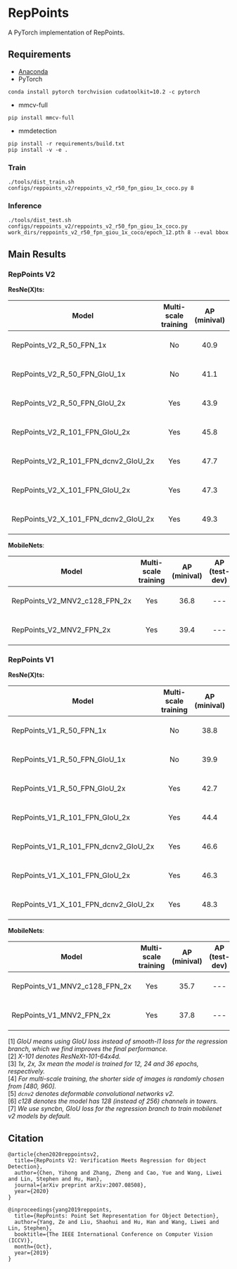 # RepPoints
A PyTorch implementation of RepPoints. 

## Requirements
- [Anaconda](https://www.anaconda.com/download/)
- PyTorch
```
conda install pytorch torchvision cudatoolkit=10.2 -c pytorch
```
- mmcv-full
```
pip install mmcv-full
```
- mmdetection
```
pip install -r requirements/build.txt
pip install -v -e .
```

### Train
```shell
./tools/dist_train.sh configs/reppoints_v2/reppoints_v2_r50_fpn_giou_1x_coco.py 8
```

### Inference
```shell
./tools/dist_test.sh configs/reppoints_v2/reppoints_v2_r50_fpn_giou_1x_coco.py work_dirs/reppoints_v2_r50_fpn_giou_1x_coco/epoch_12.pth 8 --eval bbox
```

## Main Results

### RepPoints V2

**ResNe(X)ts:**

Model | Multi-scale training | AP (minival) | AP (test-dev) | Link 
--- |:---:|:---:|:---:|:---:
RepPoints_V2_R_50_FPN_1x | No | 40.9 | --- | [Google](https://drive.google.com/file/d/1QBYTLITOJG5dSjU35YewE9efSCH_VGg2/view?usp=sharing) / [Baidu](https://pan.baidu.com/s/1ZvJ3gk_FVOVHmvmy87cr_w) / [Log](https://drive.google.com/file/d/1Ra2XC-Zjfpx6YG91ZRY_8qI_XnDe_Txu/view?usp=sharing)
RepPoints_V2_R_50_FPN_GIoU_1x | No  | 41.1 | 41.3 | [Google](https://drive.google.com/file/d/1lbYUpvA33GHaEImKRhbR7H5S36Dxubcf/view?usp=sharing) / [Baidu](https://pan.baidu.com/s/1kyt5YNWO-gg_W4iUuwZxiw) / [Log](https://drive.google.com/file/d/1yDwNToYAZdPWTs4vxzbBNqRCLIrRxx_H/view?usp=sharing)
RepPoints_V2_R_50_FPN_GIoU_2x | Yes  | 43.9 | 44.4 | [Google](https://drive.google.com/file/d/13FfoXOfTsO-eLTcO__WXUxQRRWNzAdrL/view?usp=sharing) / [Baidu](https://pan.baidu.com/s/1QAvjzGI1zrnockXX6cZrZA) / [Log](https://drive.google.com/file/d/1yDwNToYAZdPWTs4vxzbBNqRCLIrRxx_H/view?usp=sharing)
RepPoints_V2_R_101_FPN_GIoU_2x | Yes  | 45.8 | 46 | [Google](https://drive.google.com/file/d/1MUb1Y1_OoqhwFkvdyE6QthbUc1l2ixYS/view?usp=sharing) / [Baidu](https://pan.baidu.com/s/1YNxbnmeq20mVef5ZAlMTxQ) / [Log](https://drive.google.com/file/d/1m5BM1PWXWKwfsvEc54b0fCcMIlXKPFG_/view?usp=sharing)
RepPoints_V2_R_101_FPN_dcnv2_GIoU_2x | Yes  | 47.7 | 48.1 | [Google](https://drive.google.com/file/d/1VaBAPWOzku0tfpUWa5FmOsu_Fn_3UWaY/view?usp=sharing) / [Baidu](https://pan.baidu.com/s/14V2hz6VrXJv_acQ-SQlBUg) / [Log](https://drive.google.com/file/d/1f_WwyNFlqvCSU-P723b-LHG1kpRhddns/view?usp=sharing)
RepPoints_V2_X_101_FPN_GIoU_2x | Yes  | 47.3 | 47.8 | [Google](https://drive.google.com/file/d/1rThw_7yXi185-VXfeXY81iJNwoAywQVA/view?usp=sharing) / [Baidu](https://pan.baidu.com/s/1Vp4vtkSSfAbkI1_--jDQ5g) / [Log](https://drive.google.com/file/d/13Nj__4nvZEEJtwNhvIcKjDwbmu5eQZoo/view?usp=sharing)
RepPoints_V2_X_101_FPN_dcnv2_GIoU_2x | Yes  | 49.3 | 49.4 | [Google](https://drive.google.com/file/d/1db6cK7pEjRgN8QjaGV8OnZYp35nuxd7G/view?usp=sharing) / [Baidu](https://pan.baidu.com/s/1idrD8kmgYTP_q5_mSSlpTQ) / [Log](https://drive.google.com/file/d/1DlCYQiWUanPVwyowjFLrgKCYz57EJE2S/view?usp=sharing)

**MobileNets**:

Model | Multi-scale training | AP (minival) | AP (test-dev) | Link
--- |:---:|:---:|:---:|:---:
RepPoints_V2_MNV2_c128_FPN_2x | Yes | 36.8 | --- | [Google](https://drive.google.com/file/d/1mnoXOyzp6dCYbQx7rKbzjKlc0RzitOpV/view?usp=sharing) / [Baidu](https://pan.baidu.com/s/1_sEMkhDjYjhJwMSiNNoYdg) / [Log](https://drive.google.com/file/d/11UQGvOuOykFD0iW3xz1DsqJSwJaw2tmw/view?usp=sharing)
RepPoints_V2_MNV2_FPN_2x | Yes | 39.4 | --- | [Google](https://drive.google.com/file/d/1xk8jGZiRs2iskywf3hB6tINMK_3lDL3u/view?usp=sharing) / [Baidu](https://pan.baidu.com/s/1OdiEtxWe5f45GaaprITdrA) / [Log](https://drive.google.com/file/d/1A1ldy4HzPStKjz0Xm96sPnyB-NS2wzMk/view?usp=sharing)

### RepPoints V1

**ResNe(X)ts:**

Model | Multi-scale training | AP (minival) | AP (test-dev) | Link
--- |:---:|:---:|:---:|:---:
RepPoints_V1_R_50_FPN_1x | No | 38.8 | --- | [Google](https://drive.google.com/file/d/1DMoTicyL5FejCL3042rwZWPojTC2-qRH/view?usp=sharing) / [Baidu](https://pan.baidu.com/s/1t4zaVFCH0A35xEDXo3RUMQ) / [Log](https://drive.google.com/file/d/1Oq-3DFnfbJ6F5doJobuhZU9y7BkRC0NH/view?usp=sharing)
RepPoints_V1_R_50_FPN_GIoU_1x | No  | 39.9 | ---| [Google](https://drive.google.com/file/d/1IJp3bBCrRuDDQcxjwoUenBuA-KSzYWkf/view?usp=sharing) / [Baidu](https://pan.baidu.com/s/1swvcTxgiUWSRCOSKOJ7Mjg) / [Log](https://drive.google.com/file/d/1bRCfSQPYFjxXIari9F8AWXOYUUS4VVJg/view?usp=sharing)
RepPoints_V1_R_50_FPN_GIoU_2x | Yes  | 42.7 | --- | [Google](https://drive.google.com/file/d/1tZpfOGmxzToaikaFdpyhjCjm8ltOJaYY/view?usp=sharing) / [Baidu](https://pan.baidu.com/s/1pFvleWnZjVsFeHJjiX3dpw) / [Log](https://drive.google.com/file/d/1iBSrXp4ngug9jaWb1gndSj4NQQQzbpAC/view?usp=sharing)
RepPoints_V1_R_101_FPN_GIoU_2x | Yes  | 44.4 | --- | [Google](https://drive.google.com/file/d/1YiR4m8GNWQ472tgGXOdeaWbnS2KiAR4z/view?usp=sharing) / [Baidu](https://pan.baidu.com/s/1BhVjPvBJaWM3Okq1Ytk8Iw) / [Log](https://drive.google.com/file/d/1QhN3vedurGiRAl6aiSwtGNwxN3TAOXuP/view?usp=sharing)
RepPoints_V1_R_101_FPN_dcnv2_GIoU_2x | Yes  | 46.6 | --- | [Google](https://drive.google.com/file/d/112jG1a2TUnABqCR1ccKrIzAE6_8P3LAe/view?usp=sharing) / [Baidu](https://pan.baidu.com/s/18e0zGQah6aqCY2qIXe88Ew) / [Log](https://drive.google.com/file/d/1ut23n60vRY0f8VF97bgh2KWN05rmto9N/view?usp=sharing)
RepPoints_V1_X_101_FPN_GIoU_2x | Yes  | 46.3 | --- | [Google](https://drive.google.com/file/d/1UohtogF-znE0NnqXHSrcGBuE9B3pNaDr/view?usp=sharing) / [Baidu](https://pan.baidu.com/s/1qbCyHBZksS_l-eXH8Wh5Ug) / [Log](https://drive.google.com/file/d/1wOBP8-oBg53llJOfspddecA5NNpdcRix/view?usp=sharing)
RepPoints_V1_X_101_FPN_dcnv2_GIoU_2x | Yes  | 48.3 | --- | [Google](https://drive.google.com/file/d/14oSaFilmT6EMTkAuP23OyQtLbWRB0BiN/view?usp=sharing) / [Baidu](https://pan.baidu.com/s/1Xl5VUG7z7IQlz6F8267f6A) / [Log](https://drive.google.com/file/d/14u0m5eFdLFRGJT--mx7wzsdIVNb8Atu8/view?usp=sharing)

**MobileNets**:

Model | Multi-scale training | AP (minival) | AP (test-dev) | Link
--- |:---:|:---:|:---:|:---:
RepPoints_V1_MNV2_c128_FPN_2x | Yes | 35.7 | --- | [Google](https://drive.google.com/file/d/14l_m3lLacfw7mTafv7cuvczhkWeF2cn4/view?usp=sharing) / [Baidu](https://pan.baidu.com/s/1hHeV8KZLdtLNvVYRl-najw) / [Log](https://drive.google.com/file/d/1pg1gW3ajOqgB4oLmEsiKJ2cReAIdxRkp/view?usp=sharing)
RepPoints_V1_MNV2_FPN_2x | Yes | 37.8 | --- | [Google](https://drive.google.com/file/d/1Ex6us97waqWP25H20xBZZEfQXfI8mfjW/view?usp=sharing) / [Baidu](https://pan.baidu.com/s/1AyibFbRgSc8bug0KZDO1Yw) / [Log](https://drive.google.com/file/d/1BanM614yhFaxtLeSI_vYbtTjsarj-Xxl/view?usp=sharing)

[1] *GIoU means using GIoU loss instead of smooth-l1 loss for the regression branch, which we find improves the final performance.* \
[2] *X-101 denotes ResNeXt-101-64x4d.* \
[3] *1x, 2x, 3x mean the model is trained for 12, 24 and 36 epochs, respectively.* \
[4] *For multi-scale training, the shorter side of images is randomly chosen from [480, 960].* \
[5] *`dcnv2` denotes deformable convolutional networks v2.* \
[6] *c128 denotes the model has 128 (instead of 256) channels in towers.*\
[7] *We use syncbn, GIoU loss for the regression branch to train mobilenet v2 models by default.*

## Citation
```
@article{chen2020reppointsv2,
  title={RepPoints V2: Verification Meets Regression for Object Detection},
  author={Chen, Yihong and Zhang, Zheng and Cao, Yue and Wang, Liwei and Lin, Stephen and Hu, Han},
  journal={arXiv preprint arXiv:2007.08508},
  year={2020}
}

@inproceedings{yang2019reppoints,
  title={RepPoints: Point Set Representation for Object Detection},
  author={Yang, Ze and Liu, Shaohui and Hu, Han and Wang, Liwei and Lin, Stephen},
  booktitle={The IEEE International Conference on Computer Vision (ICCV)},
  month={Oct},
  year={2019}
}
```

